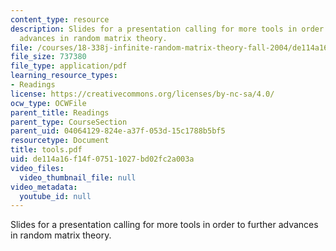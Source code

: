 ```yaml
---
content_type: resource
description: Slides for a presentation calling for more tools in order to further
  advances in random matrix theory.
file: /courses/18-338j-infinite-random-matrix-theory-fall-2004/de114a16f14f07511027bd02fc2a003a_tools.pdf
file_size: 737380
file_type: application/pdf
learning_resource_types:
- Readings
license: https://creativecommons.org/licenses/by-nc-sa/4.0/
ocw_type: OCWFile
parent_title: Readings
parent_type: CourseSection
parent_uid: 04064129-824e-a37f-053d-15c1788b5bf5
resourcetype: Document
title: tools.pdf
uid: de114a16-f14f-0751-1027-bd02fc2a003a
video_files:
  video_thumbnail_file: null
video_metadata:
  youtube_id: null
---
```

Slides for a presentation calling for more tools in order to further advances in random matrix theory.